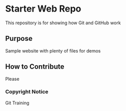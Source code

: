 # Starter Web Repo

This repository is for showing how Git and GitHub work

## Purpose

Sample website with plenty of files for demos

## How to Contribute

Please

### Copyright Notice

Git Training

